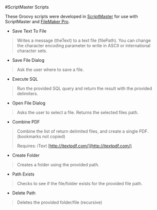 #ScriptMaster Scripts

These Groovy scripts were developed in [ScriptMaster](http://www.360works.com/scriptmaster/) for use with ScriptMaster and [FileMaker Pro](http://www.filemaker.com/).

* Save Text To File
>Writes a message (theText) to a text file (filePath). You can change the character encoding parameter to write in ASCII or international character sets.

* Save File Dialog
>Ask the user where to save a file. 

* Execute SQL
>Run the provided SQL query and return the result with the provided delimiters.

* Open File Dialog
>Asks the user to select a file. Returns the selected files path.

* Combine PDF
>Combine the list of return delimited files, and create a single PDF. (bookmarks not copied)
>
>Requires: iText [http://itextpdf.com/](http://itextpdf.com/)

* Create Folder
>Creates a folder using the provided path.

* Path Exists
>Checks to see if the file/folder exists for the provided file path.

* Delete Path
>Deletes the provided folder/file (recursive)